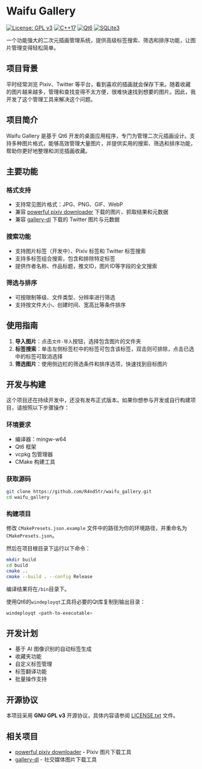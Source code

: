 # Waifu Gallery

[![License: GPL v3](https://img.shields.io/badge/License-GPLv3-blue.svg)](https://www.gnu.org/licenses/gpl-3.0)
[![C++17](https://img.shields.io/badge/C++-17-blue.svg)](https://en.cppreference.com/w/cpp/17)
[![Qt6](https://img.shields.io/badge/Qt-6-green.svg)](https://www.qt.io/)
[![SQLite3](https://img.shields.io/badge/SQLite-3-lightgrey.svg)](https://sqlite.org/)

一个功能强大的二次元插画管理系统，提供高级标签搜索、筛选和排序功能，让图片管理变得轻松简单。

## 项目背景

平时经常浏览 Pixiv、Twitter 等平台，看到喜欢的插画就会保存下来。随着收藏的图片越来越多，管理和查找变得不太方便，很难快速找到想要的图片。因此，我开发了这个管理工具来解决这个问题。

## 项目简介

Waifu Gallery 是基于 Qt6 开发的桌面应用程序，专门为管理二次元插画设计。支持多种图片格式，能够高效管理大量图片，并提供实用的搜索、筛选和排序功能，帮助你更好地整理和浏览插画收藏。

## 主要功能

### 格式支持
- 支持常见图片格式：JPG、PNG、GIF、WebP
- 兼容 [powerful pixiv downloader](https://github.com/xuejianxianzun/PixivBatchDownloader) 下载的图片、抓取结果和元数据
- 兼容 [gallery-dl](https://github.com/mikf/gallery-dl) 下载的 Twitter 图片与元数据

### 搜索功能
- 支持图片标签（开发中）、Pixiv 标签和 Twitter 标签搜索
- 支持多标签组合搜索，包含和排除特定标签
- 提供作者名称、作品标题，推文ID，图片ID等字段的全文搜索

### 筛选与排序
- 可按限制等级、文件类型、分辨率进行筛选
- 支持按文件大小、创建时间、宽高比等条件排序

## 使用指南

1. **导入图片**：点击`文件-导入`按钮，选择包含图片的文件夹
2. **标签搜索**：单击左侧标签栏中的标签可包含该标签，双击则可排除，点击已选中的标签可取消选择
3. **筛选图片**：使用侧边栏的筛选条件和排序选项，快速找到目标图片

## 开发与构建

这个项目还在持续开发中，还没有发布正式版本。如果你想参与开发或自行构建项目，请按照以下步骤操作：

### 环境要求

- 编译器：mingw-w64
- Qt6 框架
- vcpkg 包管理器
- CMake 构建工具

### 获取源码

```bash
git clone https://github.com/R4nd5tr/waifu_gallery.git
cd waifu_gallery
```

### 构建项目

修改 `CMakePresets.json.example` 文件中的路径为你的环境路径，并重命名为 `CMakePresets.json`。

然后在项目根目录下运行以下命令：
```bash
mkdir build
cd build
cmake ..
cmake --build . --config Release
```
编译结果将在`/bin`目录下。

使用Qt6的`windeployqt`工具将必要的Qt库复制到输出目录：
```bash
windeployqt <path-to-executable>
```

## 开发计划
- 基于 AI 图像识别的自动标签生成
- 收藏夹功能
- 自定义标签管理
- 标签翻译功能
- 批量操作支持

## 开源协议

本项目采用 **GNU GPL v3** 开源协议，具体内容请参阅 [LICENSE.txt](LICENSE.txt) 文件。

## 相关项目
- [powerful pixiv downloader](https://github.com/xuejianxianzun/PixivBatchDownloader) - Pixiv 图片下载工具
- [gallery-dl](https://github.com/mikf/gallery-dl) - 社交媒体图片下载工具